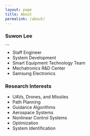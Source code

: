 ```yaml
---
layout: page
title: About
permalink: /about/
---
```

### Suwon Lee
<img src="/SuwonLee.jpg" alt="Portrait" style="zoom:20%;" />

- Staff Engineer
- System Development
- Smart Equipment Technology Team
- Mechatronics R&D Center
- Samsung Electronics

### Research Interests

- UAVs, Drones, and Missiles
- Path Planning
- Guidance Algorithms
- Aerospace Systems
- Nonlinear Control Systems
- Optimization
- System Identification